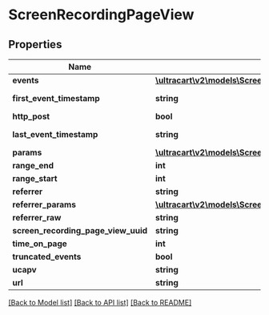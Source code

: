 # ScreenRecordingPageView

## Properties
Name | Type | Description | Notes
------------ | ------------- | ------------- | -------------
**events** | [**\ultracart\v2\models\ScreenRecordingPageViewEvent[]**](ScreenRecordingPageViewEvent.md) |  | [optional] 
**first_event_timestamp** | **string** | First event timestamp | [optional] 
**http_post** | **bool** |  | [optional] 
**last_event_timestamp** | **string** | Last event timestamp | [optional] 
**params** | [**\ultracart\v2\models\ScreenRecordingPageViewParameter[]**](ScreenRecordingPageViewParameter.md) |  | [optional] 
**range_end** | **int** |  | [optional] 
**range_start** | **int** |  | [optional] 
**referrer** | **string** |  | [optional] 
**referrer_params** | [**\ultracart\v2\models\ScreenRecordingPageViewParameter[]**](ScreenRecordingPageViewParameter.md) |  | [optional] 
**referrer_raw** | **string** |  | [optional] 
**screen_recording_page_view_uuid** | **string** |  | [optional] 
**time_on_page** | **int** |  | [optional] 
**truncated_events** | **bool** |  | [optional] 
**ucapv** | **string** |  | [optional] 
**url** | **string** |  | [optional] 

[[Back to Model list]](../README.md#documentation-for-models) [[Back to API list]](../README.md#documentation-for-api-endpoints) [[Back to README]](../README.md)


